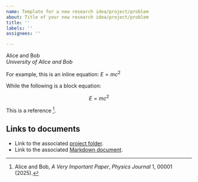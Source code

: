 ```yaml
---
name: Template for a new research idea/project/problem
about: Title of your new research idea/project/problem
title: ''
labels: ''
assignees: ''

---
```


<!-- Replace author(s) and affiliations(s) below  -->
Alice and Bob\
_University of Alice and Bob_  


<!-- Write here a **short but clear description** of your new **research idea/project/problem**.
- Click on the **Preview** tab above to see how your text will appear.  
- Use `$...$` for inline LaTeX equations.  
- Use `$$...$$` for block LaTeX equations.  
- You can use [footnotes](https://www.markdownguide.org/extended-syntax/#footnotes) for references.  
- For more commands, see this [cheat sheet](https://www.markdownguide.org/cheat-sheet/).  -->

For example, this is an inline equation: $E=mc^2$  

While the following is a block equation:  

$$
E=mc^2
$$

This is a reference [^1].  

[^1]: Alice and Bob, *A Very Important Paper*, *Physics Journal* 1, 00001 (2025).


## Links to documents
<!-- After this issue is created, it will get a progressive ISSUE_NUMBER and you can formalize your contribution by adding a new file named ISSUE_NUMBER-filename.md in the autogenerated folder /docs/ISSUE_NUBER/. After that, please edit the description of this issue and replace ISSUE_NUMBER and "filename" in the links below. -->

- Link to the associated [project folder](https://github.com/andreamari/polyquantum/tree/main/docs/ISSUE_NUMBER).
- Link to the associated [Markdown document](https://github.com/andreamari/polyquantum/tree/main/docs/ISSUE_NUMBER-filename.md).

